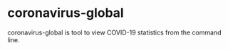 # coronavirus-global

coronavirus-global is tool to view COVID-19 statistics from the command line.
